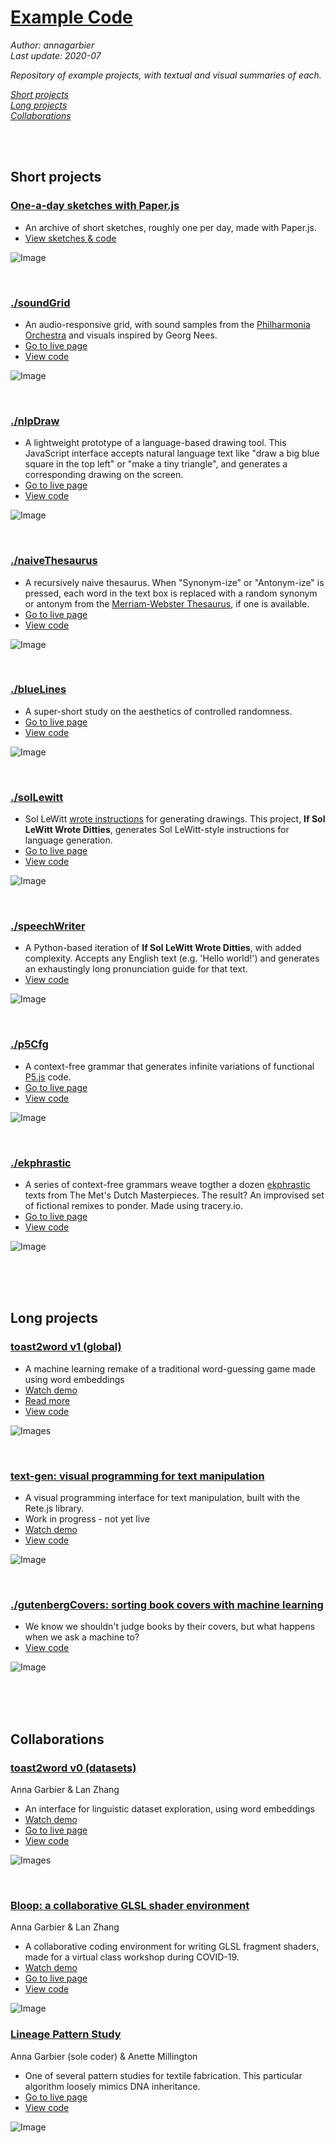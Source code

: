 # [Example Code](https://github.com/annagarbier/annagarbier.github.io/tree/master/exampleCode)

*Author: annagarbier*     
*Last update: 2020-07*

*Repository of example projects, with textual and visual summaries of each.*

*<a href="#short-projects">Short projects</a><br>*
*<a href="#long-projects">Long projects</a><br>*
*<a href="#collaborations">Collaborations</a>*

<br>
<br>

<h2 id="short-projects">Short projects</h2>

### [One-a-day sketches with Paper.js](https://github.com/annagarbier/paper)

* An archive of short sketches, roughly one per day, made with Paper.js.
* <a href="https://github.com/annagarbier/paper" target="blank">View sketches & code</a>

![Image](https://annagarbier.github.io/exampleCode/readmeAssets/paper.png)

<br>

### [./soundGrid](https://github.com/annagarbier/annagarbier.github.io/tree/master/exampleCode/soundGrid)

* An audio-responsive grid, with sound samples from the
[Philharmonia Orchestra](https://philharmonia.co.uk/resources/sound-samples/)
and visuals inspired by Georg Nees.
* [Go to live page](https://annagarbier.github.io/exampleCode/soundGrid/)
* <a href="https://github.com/annagarbier/annagarbier.github.io/tree/master/exampleCode/soundGrid" target="blank">View code</a>

![Image](https://annagarbier.github.io/exampleCode/soundGrid/sound_grid.png)

<br>

### [./nlpDraw](https://github.com/annagarbier/exampleCode/edit/master/nlpDraw)

* A lightweight prototype of a language-based drawing tool. This JavaScript
interface accepts natural language text like "draw a big blue square in
the top left" or "make a tiny triangle", and generates a corresponding
drawing on the screen.
* [Go to live page](https://annagarbier.github.io/exampleCode/nlpDraw/)
* <a href="https://github.com/annagarbier/exampleCode/edit/master/nlpDraw" target="blank">View code</a>

![Image](https://annagarbier.github.io/exampleCode/nlpDraw/nlpDrawImg.png)

<br>

### [./naiveThesaurus](https://github.com/annagarbier/annagarbier.github.io/tree/master/exampleCode/naiveThesaurus)

* A recursively naive thesaurus. When "Synonym-ize" or "Antonym-ize" is
pressed, each word in the text box is replaced with a random synonym
or antonym from the [Merriam-Webster Thesaurus](https://www.dictionaryapi.com/products/api-collegiate-thesaurus),
if one is available.
* [Go to live page](https://annagarbier.github.io/exampleCode/naiveThesaurus/)
* <a href="https://github.com/annagarbier/annagarbier.github.io/tree/master/exampleCode/naiveThesaurus" target="blank">View code</a>

![Image](https://annagarbier.github.io/exampleCode/naiveThesaurus/naiveThesaurus.png)

<br>

### [./blueLines](https://github.com/annagarbier/exampleCode/edit/master/blueLines)

* A super-short study on the aesthetics of controlled randomness.
* [Go to live page](https://annagarbier.github.io/exampleCode/blueLines/)
* <a href="https://github.com/annagarbier/exampleCode/edit/master/blueLines" target="blank">View code</a>

![Image](https://annagarbier.github.io/exampleCode/blueLines/blueLinesImg.png)

<br>

### [./solLewitt](https://github.com/annagarbier/exampleCode/edit/master/solLewitt)

* Sol LeWitt [wrote instructions](https://www.google.com/search?q=sol+lewitt+wall+drawing+instructions&rlz=1C5CHFA_enUS807US807&source=lnms&tbm=isch&sa=X&ved=0ahUKEwjk-Py8h_bgAhVCZN8KHZKrBV4Q_AUIDigB&biw=1440&bih=766)
for generating drawings. This project, **If Sol LeWitt Wrote Ditties**, generates
Sol LeWitt-style instructions for language generation.
* [Go to live page](https://annagarbier.github.io/exampleCode/solLewitt/)
* <a href="https://github.com/annagarbier/exampleCode/edit/master/solLewitt" target="blank">View code</a>

![Image](https://annagarbier.github.io/exampleCode/solLewitt/solLewittImg.png)

<br>

### [./speechWriter](https://github.com/annagarbier/annagarbier.github.io/tree/master/exampleCode/speechWriter)

* A Python-based iteration of **If Sol LeWitt Wrote Ditties**, with added complexity.
Accepts any English text (e.g. 'Hello world!') and generates an exhaustingly long pronunciation guide for that text. 
* <a href="https://github.com/annagarbier/annagarbier.github.io/tree/master/exampleCode/speechWriter" target="blank">View code</a>

![Image](https://annagarbier.github.io/exampleCode/speechWriter/speech_writer.png)

<br>

### [./p5Cfg](https://github.com/annagarbier/annagarbier.github.io/tree/master/exampleCode/p5Cfg)

* A context-free grammar that generates infinite variations of functional [P5.js](https://p5js.org/) code.
* [Go to live page](https://annagarbier.github.io/exampleCode/p5Cfg/)
* <a href="https://github.com/annagarbier/annagarbier.github.io/tree/master/exampleCode/p5Cfg" target="blank">View code</a>

![Image](https://annagarbier.github.io/exampleCode/p5Cfg/example_ten.png)

<br>

### [./ekphrastic](https://github.com/annagarbier/annagarbier.github.io/tree/master/exampleCode/ekphrastic)

* A series of context-free grammars weave togther a dozen [ekphrastic](https://en.wikipedia.org/wiki/Ekphrasis) texts
from The Met's Dutch Masterpieces. The result? An improvised set of fictional
remixes to ponder. Made using tracery.io.
* [Go to live page](https://annagarbier.github.io/exampleCode/ekphrastic/)
* <a href="https://github.com/annagarbier/annagarbier.github.io/tree/master/exampleCode/ekphrastic" target="blank">View code</a>

![Image](https://annagarbier.github.io/exampleCode/ekphrastic/ekphrastic.png)

<br>
<br>
<br>

<h2 id="long-projects">Long projects</h2>

### [toast2word v1 (global)](https://github.com/annagarbier/toast2word)
* A machine learning remake of a traditional word-guessing game made using word embeddings
* [Watch demo](https://vimeo.com/455625740)
* [Read more](https://annagarbier.com/Toast2word-v1-Global)
* <a href="https://github.com/annagarbier/toast2word" target="blank">View code</a>

![Images](https://annagarbier.github.io/exampleCode/readmeAssets/toast2word_v1.png)

<br>

### [text-gen: visual programming for text manipulation](https://github.com/annagarbier/text_gen)

* A visual programming interface for text manipulation, built with the Rete.js library.
* Work in progress - not yet live
* [Watch demo](https://annagarbier.com/Text-Playground)
* <a href="https://github.com/annagarbier/text_gen" target="blank">View code</a>

![Image](https://annagarbier.github.io/exampleCode/readmeAssets/textgen.png)

<br>

### [./gutenbergCovers: sorting book covers with machine learning](https://github.com/annagarbier/annagarbier.github.io/tree/master/exampleCode/gutenbergCovers)

* We know we shouldn't judge books by their covers, but what happens when we ask a machine to?
* <a href="https://github.com/annagarbier/annagarbier.github.io/tree/master/exampleCode/gutenbergCovers" target="blank">View code</a>

![Image](https://annagarbier.github.io/exampleCode/readmeAssets/umap.jpg)

<br>
<br>
<br>

<h2 id="collaborations">Collaborations</h2>

### [toast2word v0 (datasets)](https://github.com/lanzhang76/toast)
Anna Garbier & Lan Zhang
* An interface for linguistic dataset exploration, using word embeddings
* [Watch demo](https://vimeo.com/435915330)
* [Go to live page](https://toast2word.netlify.app/)
* <a href="https://github.com/lanzhang76/toast" target="blank">View code</a>

![Images](https://annagarbier.github.io/exampleCode/readmeAssets/toast.png)

<br>

### [Bloop: a collaborative GLSL shader environment](https://github.com/lanzhang76/bloop_shader_app)
Anna Garbier & Lan Zhang
* A collaborative coding environment for writing GLSL fragment shaders, made for a virtual class workshop during COVID-19.
* [Watch demo](https://vimeo.com/435916448)
* [Go to live page](https://bloopp.herokuapp.com/)
* <a href="https://github.com/lanzhang76/bloop_shader_app" target="blank">View code</a>

![Image](https://annagarbier.github.io/exampleCode/readmeAssets/bloop.png)

###  [Lineage Pattern Study](https://github.com/coded-textiles/coded-textiles.github.io/tree/master/sketches/color_04)
Anna Garbier (sole coder) & Anette Millington
* One of several pattern studies for textile fabrication. This particular algorithm loosely mimics DNA inheritance.
* [Go to live page](https://coded-textiles.github.io/sketches/color_04/)
* <a href="https://github.com/coded-textiles/coded-textiles.github.io/tree/master/sketches/color_04" target="blank">View code</a>

![Image](https://annagarbier.github.io/exampleCode/readmeAssets/lineage.png)
